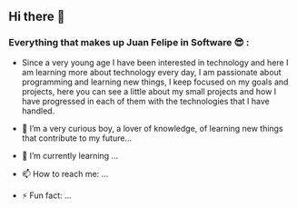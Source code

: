 ## Hi there 👋

### Everything that makes up Juan Felipe in Software 😎 : 

- Since a very young age I have been interested in technology and here I am learning more about technology every day, I am passionate about programming and learning new things, I keep focused on my goals and projects, here you can see a little about my small projects and how I have progressed in each of them with the technologies that I have handled.

- 🔭 I’m a very curious boy, a lover of knowledge, of learning new things that contribute to my future...
- 🌱 I’m currently learning ...
- 📫 How to reach me: ...

- ⚡ Fun fact: ...

